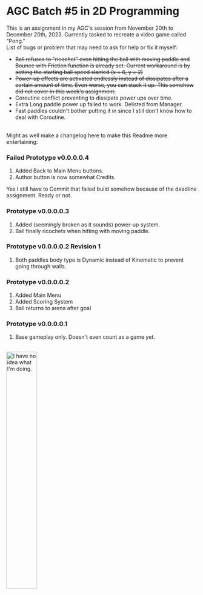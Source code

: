 <h1>AGC Batch #5 in 2D Programming</h1>
This is an assignment in my AGC's session from November 20th to December 20th, 2023. Currently tasked to recreate a video game called "Pong."
<br>
List of bugs or problem that may need to ask for help or fix it myself:
<ul>
  <li><strike>Ball refuses to "ricochet" even hitting the ball with moving paddle and Bounce with Friction function is already set. Current workaround is by setting the starting ball speed slanted (x = 6, y = 2)</strike></li>
  <li><strike>Power-up effects are activated endlessly instead of dissipates after a certain amount of time. Even worse, you can stack it up. This somehow did not cover in this week's assignment.</strike></li>
  <li>Coroutine conflict preventing to dissipate power ups over time.</li>
  <li>Extra Long paddle power up failed to work. Delisted from Manager.</li>
  <li>Fast paddles couldn't bother putting it in since I still don't know how to deal with Coroutine.</li>
</ul>
<br>
Might as well make a changelog here to make this Readme more entertaining:
<h3>Failed Prototype v0.0.0.0.4</h3>
<ol>
  <li>Added Back to Main Menu buttons.</li>
  <li>Author button is now somewhat Credits.</li>
</ol>
Yes I still have to Commit that failed build somehow because of the deadline assignment. Ready or not.
<h3>Prototype v0.0.0.0.3</h3>
<ol>
  <li>Added (seemingly broken as it sounds) power-up system.</li>
  <li>Ball finally ricochets when hitting with moving paddle.</li>
</ol>
<h3>Prototype v0.0.0.0.2 Revision 1</h3>
<ol>
  <li>Both paddles body type is Dynamic instead of Kinematic to prevent going through walls.</li>
</ol>
<h3>Prototype v0.0.0.0.2</h3>
<ol>
  <li>Added Main Menu</li>
  <li>Added Scoring System</li>
  <li>Ball returns to arena after goal</li>
</ol>
<h3>Prototype v0.0.0.0.1</h3>
<ol>
  <li>Base gameplay only. Doesn't even count as a game yet.</li>
</ol>
<br>
<img src="https://i.kym-cdn.com/photos/images/newsfeed/000/234/765/b7e.jpg" alt="I have no idea what I'm doing." width="40%">

